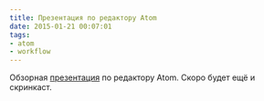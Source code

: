 ```yaml
---
title: Презентация по редактору Atom
date: 2015-01-21 00:07:01
tags:
- atom
- workflow
---
```


Обзорная [презентация](http://juwain.ru/presentation/atom-overview/) по редактору Atom. Скоро будет ещё и скринкаст.
